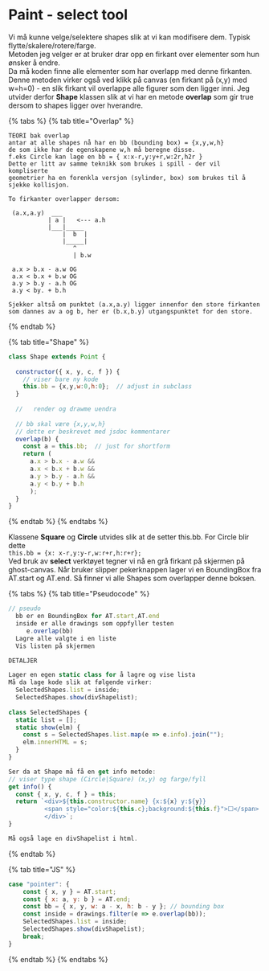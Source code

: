 # Paint - select tool

Vi må kunne velge/selektere shapes slik at vi kan modifisere dem. Typisk flytte/skalere/rotere/farge.  
Metoden jeg velger er at bruker drar opp en firkant over elementer som hun ønsker å endre.  
Da må koden finne alle elementer som har overlapp med denne firkanten. Denne metoden virker også ved klikk på canvas \(en firkant på \(x,y\) med w=h=0\) - en slik firkant vil overlappe alle figurer som den ligger inni. Jeg utvider derfor **Shape** klassen slik at vi har en metode **overlap** som gir true dersom to shapes ligger over hverandre.

{% tabs %}
{% tab title="Overlap" %}
```text
TEORI bak overlap
antar at alle shapes nå har en bb (bounding box) = {x,y,w,h}
de som ikke har de egenskapene w,h må beregne disse.
f.eks Circle kan lage en bb = { x:x-r,y:y+r,w:2r,h2r }
Dette er litt av samme teknikk som brukes i spill - der vil kompliserte
geometrier ha en forenkla versjon (sylinder, box) som brukes til å
sjekke kollisjon.

To firkanter overlapper dersom:

 (a.x,a.y)  ___          
           | a |   <--- a.h
           |___|_____
               |  b  |
               |_____|
                  ^
                  | b.w

 a.x > b.x - a.w OG 
 a.x < b.x + b.w OG
 a.y > b.y - a.h OG
 a.y < by. + b.h
 
Sjekker altså om punktet (a.x,a.y) ligger innenfor den store firkanten
som dannes av a og b, her er (b.x,b.y) utgangspunktet for den store.
```
{% endtab %}

{% tab title="Shape" %}
```javascript
class Shape extends Point {
 
  constructor({ x, y, c, f }) {
    // viser bare ny kode
    this.bb = {x,y,w:0,h:0};  // adjust in subclass
  }
 
  //   render og drawme uendra
   
  // bb skal være {x,y,w,h}
  // dette er beskrevet med jsdoc kommentarer
  overlap(b) {
    const a = this.bb;  // just for shortform
    return (
      a.x > b.x - a.w &&
      a.x < b.x + b.w &&
      a.y > b.y - a.h &&
      a.y < b.y + b.h
      );
  }
}
```
{% endtab %}
{% endtabs %}

Klassene **Square** og **Circle** utvides slik at de setter this.bb. For Circle blir dette   
`this.bb = {x: x-r,y:y-r,w:r+r,h:r+r};`  
Ved bruk av **select** verktøyet tegner vi nå en grå firkant på skjermen på ghost-canvas. Når bruker slipper pekerknappen lager vi en BoundingBox fra AT.start og AT.end. Så finner vi alle Shapes som overlapper denne boksen.

{% tabs %}
{% tab title="Pseudocode" %}
```javascript
// pseudo
  bb er en BoundingBox for AT.start,AT.end
  inside er alle drawings som oppfyller testen
     e.overlap(bb)
  Lagre alle valgte i en liste
  Vis listen på skjermen

DETALJER

Lager en egen static class for å lagre og vise lista
Må da lage kode slik at følgende virker:
  SelectedShapes.list = inside;
  SelectedShapes.show(divShapelist);
  
class SelectedShapes {
  static list = [];
  static show(elm) {
    const s = SelectedShapes.list.map(e => e.info).join("");
    elm.innerHTML = s;
  }
}

Ser da at Shape må få en get info metode:
// viser type shape (Circle|Square) (x,y) og farge/fyll
get info() {
  const { x, y, c, f } = this;
  return `<div>${this.constructor.name} {x:${x} y:${y}} 
          <span style="color:${this.c};background:${this.f}">⬜</span>
          </div>`;
}

Må også lage en divShapelist i html.
```
{% endtab %}

{% tab title="JS" %}
```javascript
case "pointer": {
    const { x, y } = AT.start;
    const { x: a, y: b } = AT.end;
    const bb = { x, y, w: a - x, h: b - y }; // bounding box
    const inside = drawings.filter(e => e.overlap(bb));
    SelectedShapes.list = inside;
    SelectedShapes.show(divShapelist);
    break;
}
```
{% endtab %}
{% endtabs %}

